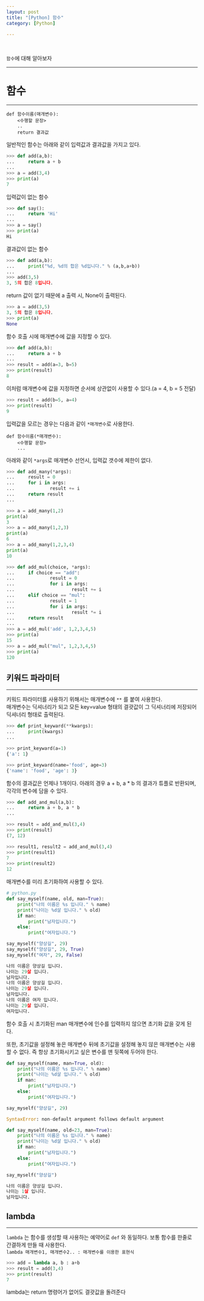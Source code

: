 ```yaml
---
layout: post
title: "[Python] 함수"
category: [Python]

---
```

<br>

`함수`에 대해 알아보자
<!-- more -->

<hr>




# 함수
---
```
def 함수이름(매개변수):
    <수행할 문장>
    ..
    return 결과값
```

일반적인 함수는 아래와 같이 입력값과 결과값을 가지고 있다.
```python
>>> def add(a,b):
...     return a + b
...
>>> a = add(3,4)
>>> print(a)
7
```
입력값이 없는 함수
```python
>>> def say():
...     return 'Hi'
...
>>> a = say()
>>> print(a)
Hi
```
결과값이 없는 함수
```python
>>> def add(a,b):
...     print("%d, %d의 합은 %d입니다." % (a,b,a+b))
...
>>> add(3,5)
3, 5의 합은 8입니다.
```
return 값이 없기 때문에 a 출력 시, None이 출력된다.
```python
>>> a = add(3,5)
3, 5의 합은 8입니다.
>>> print(a)
None
```
함수 호출 시에 매개변수에 값을 지정할 수 있다.
```python
>>> def add(a,b):
...     return a + b
...
>>> result = add(a=3, b=5)
>>> print(result)
8
```
이처럼 매개변수에 값을 지정하면 순서에 상관없이 사용할 수 있다.(a = 4, b = 5 전달)
```python
>>> result = add(b=5, a=4) 
>>> print(result)
9
```

입력값을 모르는 경우는 다음과 같이 `*매개변수`로 사용한다.
```
def 함수이름(*매개변수):
    <수행할 문장>
    ...
```

아래와 같이 `*args`로 매개변수 선언시, 입력값 갯수에 제한이 없다.
```python
>>> def add_many(*args):
...     result = 0
...     for i in args:
...             result += i
...     return result
...

>>> a = add_many(1,2)
print(a)
3
>>> a = add_many(1,2,3)
print(a)
6
>>> a = add_many(1,2,3,4)
print(a)
10
```

```python
>>> def add_mul(choice, *args):
...     if choice == "add":
...             result = 0
...             for i in args:
...                     result += i
...     elif choice == "mul":
...             result = 1
...             for i in args:
...                     result *= i
...     return result
...
>>> a = add_mul('add', 1,2,3,4,5)
>>> print(a)
15
>>> a = add_mul("mul", 1,2,3,4,5)
>>> print(a)
120
```

## 키워드 파라미터
---
키워드 파라미터를 사용하기 위해서는 매개변수에 `**` 를 붙여 사용한다.  
매개변수는 딕셔너리가 되고 모든 key=value 형태의 결괏값이 그 딕셔너리에 저장되어 딕셔너리 형태로 출력된다.
```python
>>> def print_keyward(**kwargs):
...     print(kwargs)
...

>>> print_keyward(a=1)
{'a': 1}

>>> print_keyward(name='food', age=3)
{'name': 'food', 'age': 3}
```

함수의 결과값은 언제나 1개이다. 아래의 경우 a + b, a * b 의 결과가 튜플로 반환되며, 각각의 변수에 담을 수 있다.
```python
>>> def add_and_mul(a,b):
...     return a + b, a * b
...

>>> result = add_and_mul(3,4)
>>> print(result)
(7, 12)

>>> result1, result2 = add_and_mul(3,4)
>>> print(result1)
7
>>> print(result2)
12
```

매개변수를 미리 초기화하여 사용할 수 있다. 
```python
# python.py
def say_myself(name, old, man=True):
    print("나의 이름은 %s 입니다." % name)
    print("나이는 %d살 입니다." % old)
    if man:
        print("남자입니다.")
    else:
        print("여자입니다.")
```
```python
say_myself("양상길", 29)
say_myself("양상길", 29, True)
say_myself("여자", 29, False)

나의 이름은 양상길 입니다.
나이는 29살 입니다.
남자입니다.
나의 이름은 양상길 입니다.
나이는 29살 입니다.
남자입니다.
나의 이름은 여자 입니다.
나이는 29살 입니다.
여자입니다.
```
함수 호출 시 초기화된 man 매개변수에 인수를 입력하지 않으면 초기화 값을 갖게 된다.


또한, 초기값을 설정해 놓은 매개변수 뒤에 초기값을 설정해 놓지 않은 매개변수는 사용할 수 없다. 즉 항상 초기화시키고 싶은 변수를 맨 뒷쪽에 두어야 한다.
```python
def say_myself(name, man=True, old):
    print("나의 이름은 %s 입니다." % name)
    print("나이는 %d살 입니다." % old)
    if man:
        print("남자입니다.")
    else:
        print("여자입니다.")

say_myself("양상길", 29)

SyntaxError: non-default argument follows default argument
```

```python
def say_myself(name, old=23, man=True):
    print("나의 이름은 %s 입니다." % name)
    print("나이는 %d살 입니다." % old)
    if man:
        print("남자입니다.")
    else:
        print("여자입니다.")

say_myself("양상길")

나의 이름은 양상길 입니다.
나이는 1살 입니다.
남자입니다.
```

## lambda
---
`lambda` 는 함수를 생성할 때 사용하는 예약어로 `def` 와 동일하다. 보통 함수를 한줄로 간결하게 만들 때 사용한다.  
`lambda 매개변수1, 매개변수2.. : 매개변수를 이용한 표현식`
```python
>>> add = lambda a, b : a+b
>>> result = add(3,4)
>>> print(result)
7
```
lambda는 return 명령어가 없어도 결괏값을 돌려준다
